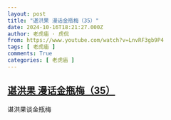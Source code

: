 ```yaml
---
layout: post
title: "谌洪果 漫话金瓶梅（35）"
date: 2024-10-16T18:21:27.000Z
author: 老虎庙 · 虎侃
from: https://www.youtube.com/watch?v=LnvRF3gb9P4
tags: [ 老虎庙 ]
comments: True
categories: [ 老虎庙 ]
---
```

<!--1729102887000-->
[谌洪果 漫话金瓶梅（35）](https://www.youtube.com/watch?v=LnvRF3gb9P4)
------

<div>
谌洪果谈金瓶梅
</div>

